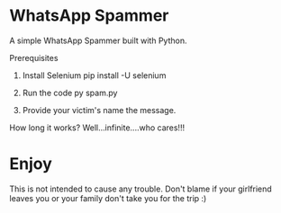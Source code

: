 # WhatsApp Spammer
A simple WhatsApp Spammer built with Python.

Prerequisites
1) Install Selenium
    pip install -U selenium

2) Run the code
    py spam.py

3) Provide your victim's name the message.

How long it works? Well...infinite....who cares!!!
# Enjoy

This is not intended to cause any trouble. Don't blame if your girlfriend leaves you or your family don't take you for the trip :) 

